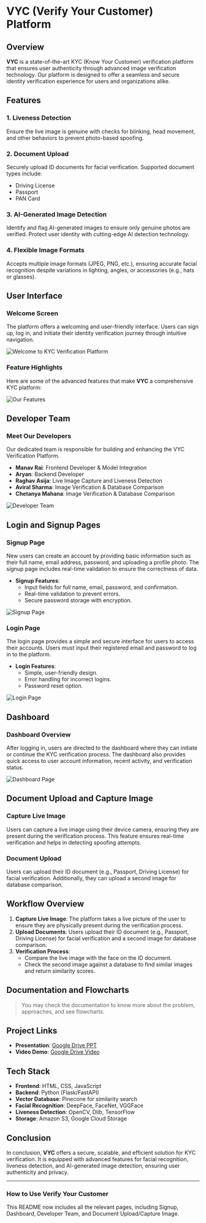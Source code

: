 # VYC (Verify Your Customer) Platform

## Overview

**VYC** is a state-of-the-art KYC (Know Your Customer) verification platform that ensures user authenticity through advanced image verification technology. Our platform is designed to offer a seamless and secure identity verification experience for users and organizations alike.

## Features

### 1. **Liveness Detection**
   Ensure the live image is genuine with checks for blinking, head movement, and other behaviors to prevent photo-based spoofing.

### 2. **Document Upload**
   Securely upload ID documents for facial verification. Supported document types include:
   - Driving License
   - Passport
   - PAN Card

### 3. **AI-Generated Image Detection**
   Identify and flag AI-generated images to ensure only genuine photos are verified. Protect user identity with cutting-edge AI detection technology.

### 4. **Flexible Image Formats**
   Accepts multiple image formats (JPEG, PNG, etc.), ensuring accurate facial recognition despite variations in lighting, angles, or accessories (e.g., hats or glasses).

## User Interface

### Welcome Screen
The platform offers a welcoming and user-friendly interface. Users can sign up, log in, and initiate their identity verification journey through intuitive navigation.

![Welcome to KYC Verification Platform](https://github.com/coderiders22/Data-Mavericks/blob/e65495a5a8957769406cf5b265e466e4c52056a4/home.png)

### Feature Highlights
Here are some of the advanced features that make **VYC** a comprehensive KYC platform:

![Our Features](https://github.com/coderiders22/Data-Mavericks/blob/c78c02e125f0bc3f505d95b2939adb7ed0a5427f/features.png)

## Developer Team

### Meet Our Developers
Our dedicated team is responsible for building and enhancing the VYC Verification Platform.

- **Manav Rai**: Frontend Developer & Model Integration
- **Aryan**: Backend Developer
- **Raghav Asija**: Live Image Capture and Liveness Detection
- **Aviral Sharma**: Image Verification & Database Comparison
- **Chetanya Mahana**: Image Verification & Database Comparison

![Developer Team](https://github.com/coderiders22/Data-Mavericks/blob/0fd9dacb8fd2a878aa3c192e251e63b45ea6ed66/developer.png)

## Login and Signup Pages

### **Signup Page**
New users can create an account by providing basic information such as their full name, email address, password, and uploading a profile photo. The signup page includes real-time validation to ensure the correctness of data.

- **Signup Features**:
  - Input fields for full name, email, password, and confirmation.
  - Real-time validation to prevent errors.
  - Secure password storage with encryption.

![Signup Page](https://github.com/coderiders22/Data-Mavericks/blob/0fd9dacb8fd2a878aa3c192e251e63b45ea6ed66/signup.png)

### **Login Page**
The login page provides a simple and secure interface for users to access their accounts. Users must input their registered email and password to log in to the platform.

- **Login Features**:
  - Simple, user-friendly design.
  - Error handling for incorrect logins.
  - Password reset option.

![Login Page](https://github.com/coderiders22/Data-Mavericks/blob/0fd9dacb8fd2a878aa3c192e251e63b45ea6ed66/login.png)

## Dashboard

### **Dashboard Overview**
After logging in, users are directed to the dashboard where they can initiate or continue the KYC verification process. The dashboard also provides quick access to user account information, recent activity, and verification status.

![Dashboard Page](https://github.com/coderiders22/Data-Mavericks/blob/0fd9dacb8fd2a878aa3c192e251e63b45ea6ed66/dashboard.png)

## Document Upload and Capture Image

### **Capture Live Image**
Users can capture a live image using their device camera, ensuring they are present during the verification process. This feature ensures real-time verification and helps in detecting spoofing attempts.

### **Document Upload**
Users can upload their ID document (e.g., Passport, Driving License) for facial verification. Additionally, they can upload a second image for database comparison.



## Workflow Overview

1. **Capture Live Image**: The platform takes a live picture of the user to ensure they are physically present during the verification process.
2. **Upload Documents**: Users upload their ID document (e.g., Passport, Driving License) for facial verification and a second image for database comparison.
3. **Verification Process**:
   - Compare the live image with the face on the ID document.
   - Check the second image against a database to find similar images and return similarity scores.

## Documentation and Flowcharts
> You may check the documentation to know more about the problem, approaches, and see flowcharts.

## Project Links

- **Presentation**: [Google Drive PPT](insert_ppt_link_here)
- **Video Demo**: [Google Drive Video](insert_video_link_here)

## Tech Stack

- **Frontend**: HTML, CSS, JavaScript
- **Backend**: Python (Flask/FastAPI)
- **Vector Database**: Pinecone for similarity search
- **Facial Recognition**: DeepFace, FaceNet, VGGFace
- **Liveness Detection**: OpenCV, Dlib, TensorFlow
- **Storage**: Amazon S3, Google Cloud Storage

## Conclusion
In conclusion, **VYC** offers a secure, scalable, and efficient solution for KYC verification. It is equipped with advanced features for facial recognition, liveness detection, and AI-generated image detection, ensuring user authenticity and privacy.

---

### How to Use Verify Your Customer



This README now includes all the relevant pages, including Signup, Dashboard, Developer Team, and Document Upload/Capture Image.
